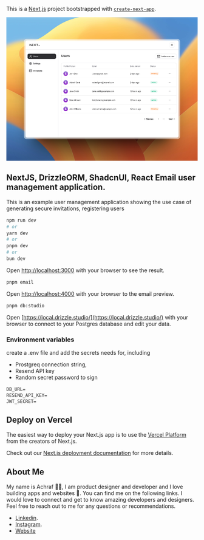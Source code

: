 This is a [Next.js](https://nextjs.org/) project bootstrapped with [`create-next-app`](https://github.com/vercel/next.js/tree/canary/packages/create-next-app).

![App preview](https://raw.githubusercontent.com/AchrafGarai/user-management-nextjs-drizzleORM/main/public/screenshot.png)

## NextJS, DrizzleORM, ShadcnUI, React Email user management application.

This is an example user management application showing the use case of generating secure invitations, registering users

```bash
npm run dev
# or
yarn dev
# or
pnpm dev
# or
bun dev
```

Open [http://localhost:3000](http://localhost:3000) with your browser to see the result.
```bash
pnpm email
```

Open [http://localhost:4000](http://localhost:4000) with your browser to the email preview.

```bash
pnpm db:studio
```

Open [https://local.drizzle.studio/](https://local.drizzle.studio/) with your browser to connect to your Postgres database and edit your data.

### Environment variables 
create a .env file and add the secrets needs for, including 

- Prostgreq connection string, 
- Resend API key 
- Random secret password to sign 
```env
DB_URL=
RESEND_API_KEY=
JWT_SECRET=
```


## Deploy on Vercel

The easiest way to deploy your Next.js app is to use the [Vercel Platform](https://vercel.com/new?utm_medium=default-template&filter=next.js&utm_source=create-next-app&utm_campaign=create-next-app-readme) from the creators of Next.js.

Check out our [Next.js deployment documentation](https://nextjs.org/docs/deployment) for more details.

## About Me

My name is Achraf 👋😃, I am product designer and developer and I love building apps and websites 🚀. You can find me on the following links. I would love to connect and get to know amazing developers and designers. Feel free to reach out to me for any questions or recommendations.

- [Linkedin](https://www.linkedin.com/in/achraf-garai).
- [Instagram](https://www.instagram.com/achraf_garai).
- [Website](https://www.achafgarai.com)
